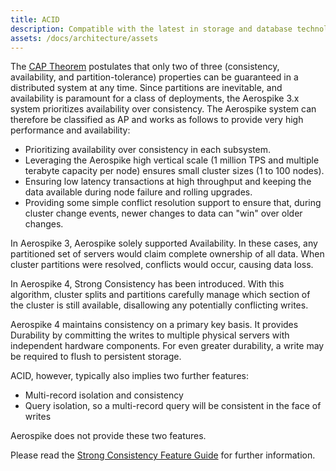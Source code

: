 ```yaml
---
title: ACID
description: Compatible with the latest in storage and database technology, Aerospike optimizes transaction throughput, latenct and uptime while guaranteeing as much correctness as possible.
assets: /docs/architecture/assets
---
```

The [CAP Theorem](http://www.infoq.com/articles/cap-twelve-years-later-how-the-rules-have-changed) postulates that only two of three (consistency, availability, and partition-tolerance) properties can be guaranteed in a distributed system at any time. Since partitions are inevitable, and availability is paramount for a class of deployments, the Aerospike 3.x system prioritizes availability over consistency. The Aerospike system can therefore be classified as AP and works as follows to provide very high performance and availability:

- Prioritizing availability over consistency in each subsystem.
- Leveraging the Aerospike high vertical scale  (1 million TPS and multiple terabyte capacity per node) ensures small cluster sizes  (1 to 100 nodes).
- Ensuring low latency transactions at high throughput and keeping the data available during node failure and rolling upgrades.
- Providing some simple conflict resolution support to ensure that, during cluster change events, newer changes to data can "win" over older changes. 

In Aerospike 3, Aerospike solely supported Availability. In these cases, any partitioned set of servers would
claim complete ownership of all data. When cluster partitions were resolved, conflicts would occur,
causing data loss.

In Aerospike 4, Strong Consistency has been introduced. With this algorithm, cluster splits and partitions carefully
manage which section of the cluster is still available, disallowing any potentially conflicting writes.

Aerospike 4 maintains consistency on a primary key basis. It provides Durability by committing the writes to multiple
physical servers with independent hardware components. For even greater durability, a write may be required to flush
to persistent storage.

ACID, however, typically also implies two further features:
- Multi-record isolation and consistency
- Query isolation, so a multi-record query will be consistent in the face of writes

Aerospike does not provide these two features.

Please read the [Strong Consistency Feature Guide](/docs/guide/consistency.html) for further information.
